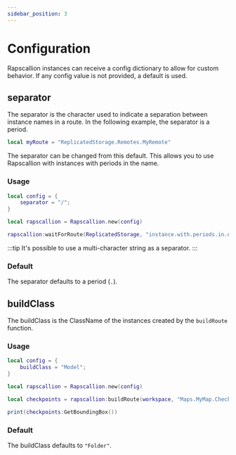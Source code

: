 ```yaml
---
sidebar_position: 3
---
```


# Configuration

Rapscallion instances can receive a config dictionary to allow for custom behavior. If any config value is not provided, a default is used.

## separator

The separator is the character used to indicate a separation between instance names in a route. In the following example, the separator is a period.

```lua
local myRoute = "ReplicatedStorage.Remotes.MyRemote"
```

The separator can be changed from this default. This allows you to use Rapscallion with instances with periods in the name.

### Usage

```lua
local config = {
	separator = "/";
}

local rapscallion = Rapscallion.new(config)

rapscallion:waitForRoute(ReplicatedStorage, "instance.with.periods.in.name/MyInstance")
```

:::tip
It's possible to use a multi-character string as a separator.
:::

### Default

The separator defaults to a period (`.`).

## buildClass

The buildClass is the ClassName of the instances created by the `buildRoute` function.

### Usage

```lua
local config = {
	buildClass = "Model";
}

local rapscallion = Rapscallion.new(config)

local checkpoints = rapscallion:buildRoute(workspace, "Maps.MyMap.Checkpoints")

print(checkpoints:GetBoundingBox())
```

### Default

The buildClass defaults to `"Folder"`.